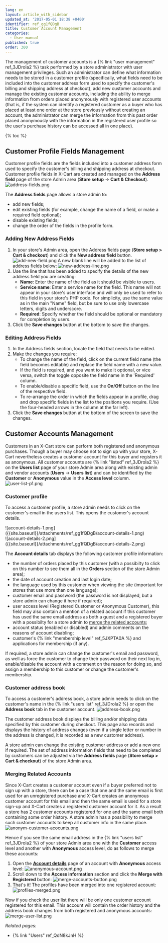 ```yaml
---
lang: en
layout: article_with_sidebar
updated_at: '2017-05-01 18:38 +0400'
identifier: ref_gg1fQDgB
title: Customer Account Management
categories:
  - User manual
published: true
order: 300
---
```

The management of customer accounts is a {% link "user management" ref_3JDroIa2 %} task performed by a store administrator with user management privileges. Such an administrator can define what information needs to be stored in a customer profile (specifically, what fields need to be included into the customer address form used to specify the customer's billing and shipping address at checkout), add new customer accounts and manage the existing customer accounts, including the ability to merge information from orders placed anonymously with registered user accounts (that is, if the system can identify a registered customer as a buyer who has placed at least one order at the store previously without creating an account, the administrator can merge the information from this past order placed anonymously with the information in the registered user profile so the user's purchase history can be accessed all in one place).

{% toc %}

## Customer Profile Fields Management

Customer profile fields are the fields included into a customer address form used to specify the customer's billing and shipping address at checkout. Customer profile fields in X-Cart are created and managed on the **Address field** page of the store Admin area (**Store setup** -> **Cart & Checkout**). 
  ![address-fields.png]({{site.baseurl}}/attachments/ref_gg1fQDgB/address-fields.png)

The **Address fields** page allows a store admin to:

*   add new fields;
*   edit existing fields (for example, change the name of a field, or make a required field optional);
*   disable existing fields;
*   change the order of the fields in the profile form.

### Adding New Address Fields

1.  In your store's Admin area, open the Address fields page (**Store setup > Cart & checkout**) and click the **New address field** button.
    ![add-new-field.png]({{site.baseurl}}/attachments/ref_gg1fQDgB/add-new-field.png)
    A new blank line will be added to the list of address fields below:
    ![new-address-line.png]({{site.baseurl}}/attachments/ref_gg1fQDgB/new-address-line.png)
2.  Use the line that has been added to specify the details of the new address field you are creating:
    *   **Name**: Enter the name of the field as it should be visible to users.
    *   **Service name**: Enter a service name for the field. This name will not appear in your store's user interface and will only be used to refer to this field in your store's PHP code. For simplicity, use the same value as in the main "Name" field, but be sure to use only lowercase letters, digits and underscore. 
    *   **Required**: Specify whether the field should be optional or mandatory for completion by users.
3.  Click the **Save changes** button at the bottom to save the changes.

### Editing Address Fields

1.  In the Address fields section, locate the field that needs to be edited. 
2.  Make the changes you require:
    * To change the name of the field, click on the current field name (the field becomes editable) and replace the field name with a new value.
    * If the field is required, and you want to make it optional, or vice versa, switch the toggle opposite the field name in the 'Required' column.
    * To enable/disable a specific field, use the **On**/**Off** button on the line of the respective field.
    * To re-arrange the order in which the fields appear in a profile, drag and drop specific fields in the list to the positions you require. (Use the four-headed arrows in the column at the far left).
3.  Click the **Save changes** button at the bottom of the screen to save the changes.

## Customer Accounts Management

Customers in an X-Cart store can perform both registered and anonymous purchases. Though a buyer may choose not to sign up with your store, X-Cart nevertheless creates a customer account for this buyer and registers it as anonymous. All customer accounts are {% link "listed" ref_3JDroIa2 %} on the **Users list** page of your store Admin area along with existing admin and vendor accounts (**Users** -> **Users list**) and can be identified by the **Customer** or **Anonymous** value in the **Access level** column.
  ![user-list-p1.png]({{site.baseurl}}/attachments/ref_gg1fQDgB/user-list-p1.png)

### Customer profile

To access a customer profile, a store admin needs to click on the customer's email in the users list. This opens the customer's account details. 
   
   <div class="ui stackable two column grid">
    <div class="column" markdown="span">![account-details-1.png]({{site.baseurl}}/attachments/ref_gg1fQDgB/account-details-1.png)</div>
    <div class="column" markdown="span">![account-details-2.png]({{site.baseurl}}/attachments/ref_gg1fQDgB/account-details-2.png)</div>
   </div>
   
   The **Account details** tab displays the following customer profile information:
   * the number of orders placed by this customer (with a possibilty to click on this number to see them all in the **Orders** section of the store Admin area);
   * the date of account creation and last login date;
   * the language used by this customer when viewing the site (important for stores that use more than one language);
   * customer email and password (the password is not displayed, but a store admin can change it here if required);
   * user access level (Registered Customer or Anonymous Customer), this field may also contain a mention of a related account if this customer has used the same email address as both a guest and a registered buyer with a possibilty for a store admin to [merge the related accounts](https://kb.x-cart.com/users/editing_user_profile_fields.html#merging-related-accounts "Customer Account Management");
   * account status (enabled or disabled) and admin comments on the reasons of account disabling;
   * customer's {% link "membership level" ref_5JXPTA0A %} and applications for membership (if any).

   If required, a store admin can change the customer's email and password, as well as force the customer to change their password on their next log in, enable/disable the account with a comment on the reason for doing so, and assign a membership to this customer or change the customer's membership.

### Customer address book

   To access a customer's address book, a store admin needs to click on the customer's name in the {% link "users list" ref_3JDroIa2 %} or open the **Address book** tab in the customer account. 
   ![address-book.png]({{site.baseurl}}/attachments/ref_gg1fQDgB/address-book.png)
   
   The customer address book displays the billing and/or shipping data specified by this customer during checkout. This page also records and displays the history of address changes (even if a single letter or number in the address is changed, it is recorded as a new customer address). 
   
   A store admin can change the existing customer address or add a new one if required. The set of address information fields that need to be completed by customers can be adjusted via the **Address fields** page (**Store setup > Cart & checkout**) of the store Admin area.
   
### Merging Related Accounts

Since X-Cart creates a customer account even if a buyer preferred not to sign up with a store, there can be a case that one and the same email is first used for an unregistered purchase and X-Cart creates an anonymous customer account for this email and then the same email is used for a store sign-up and X-Cart creates a registered customer account for it. As a result a store has 2 customer accounts registered for one and the same email both containing some order history. A store admin has a possibility to merge such customer accounts to keep all customer info in the same place.
  ![anonym-customer-acocunts.png]({{site.baseurl}}/attachments/ref_gg1fQDgB/anonym-customer-acocunts.png)

Hence if you see the same email address in the {% link "users list" ref_3JDroIa2 %} of your store Admin area one with the **Customer** access level and another with **Anonymous** access level, do as follows to merge these accounts:
1. Open the [**Account details**](https://kb.x-cart.com/users/editing_user_profile_fields.html#customer-profile "Customer Account Management") page of an account with **Anonymous** access level:
   ![anonymous-account.png]({{site.baseurl}}/attachments/ref_gg1fQDgB/anonymous-account.png)
2. Scroll down to the **Access information** section and click the **Merge with Registered** button:
   ![merge-accounts-button.png]({{site.baseurl}}/attachments/ref_gg1fQDgB/merge-accounts-button.png)
3. That's it! The profiles have been merged into one registered account:
   ![profiles-merged.png]({{site.baseurl}}/attachments/ref_gg1fQDgB/profiles-merged.png)

Now if you check the user list there will be only one customer account registered for this email. This account will contain the order history and the address book changes from both registered and anonymous accounts:
  ![merge-user-list.png]({{site.baseurl}}/attachments/ref_gg1fQDgB/merge-user-list.png)


_Related pages:_

*   {% link "Users" ref_QdN8kJnH %}
